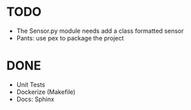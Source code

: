 # TODO

* The Sensor.py module needs add a class formatted sensor
* Pants: use pex to package the project

# DONE
* Unit Tests
* Dockerize (Makefile)
* Docs: Sphinx
